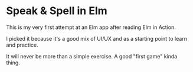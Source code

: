 # Speak & Spell in Elm

This is my very first attempt at an Elm app after reading Elm in Action.

I picked it because it's a good mix of UI/UX and as a starting point to learn and practice.

It will never be more than a simple exercise. A good "first game" kinda thing.

